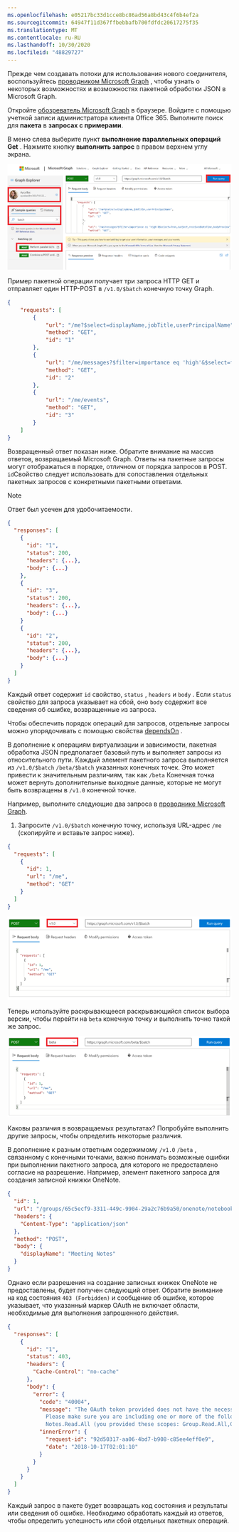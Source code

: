 ```yaml
---
ms.openlocfilehash: e05217bc33d1cce8bc86ad56a8bd43c4f6b4ef2a
ms.sourcegitcommit: 64947f11d367ffbebbafb700fdfdc20617275f35
ms.translationtype: MT
ms.contentlocale: ru-RU
ms.lasthandoff: 10/30/2020
ms.locfileid: "48829727"
---
```

<!-- markdownlint-disable MD002 MD041 -->

Прежде чем создавать потоки для использования нового соединителя, воспользуйтесь [проводником Microsoft Graph](https://developer.microsoft.com/graph/graph-explorer) , чтобы узнать о некоторых возможностях и возможностях пакетной обработки JSON в Microsoft Graph.

Откройте [обозреватель Microsoft Graph](https://developer.microsoft.com/graph/graph-explorer) в браузере. Войдите с помощью учетной записи администратора клиента Office 365. Выполните поиск для **пакета** в **запросах с примерами**.

В меню слева выберите пункт **выполнение параллельных операций Get** . Нажмите кнопку **выполнить запрос** в правом верхнем углу экрана.

![Снимок вкладки "примеры запросов" в проводнике Graph](./images/sample-queries.png)

Пример пакетной операции получает три запроса HTTP GET и отправляет один HTTP-POST в `/v1.0/$batch` конечную точку Graph.

```json
{
    "requests": [
        {
            "url": "/me?$select=displayName,jobTitle,userPrincipalName",
            "method": "GET",
            "id": "1"
        },
        {
            "url": "/me/messages?$filter=importance eq 'high'&$select=from,subject,receivedDateTime,bodyPreview",
            "method": "GET",
            "id": "2"
        },
        {
            "url": "/me/events",
            "method": "GET",
            "id": "3"
        }
    ]
}
```

Возвращенный ответ показан ниже. Обратите внимание на массив ответов, возвращаемый Microsoft Graph. Ответы на пакетные запросы могут отображаться в порядке, отличном от порядка запросов в POST. `id`Свойство следует использовать для сопоставления отдельных пакетных запросов с конкретными пакетными ответами.

> [!NOTE]
> Ответ был усечен для удобочитаемости.

```json
{
  "responses": [
    {
      "id": "1",
      "status": 200,
      "headers": {...},
      "body": {...}
    },
    {
      "id": "3",
      "status": 200,
      "headers": {...},
      "body": {...}
    }
    {
      "id": "2",
      "status": 200,
      "headers": {...},
      "body": {...}
    }
  ]
}
```

Каждый ответ содержит `id` свойство, `status` , `headers` и `body` . Если `status` свойство для запроса указывает на сбой, оно `body` содержит все сведения об ошибке, возвращенные из запроса.

Чтобы обеспечить порядок операций для запросов, отдельные запросы можно упорядочивать с помощью свойства [dependsOn](https://docs.microsoft.com/graph/json-batching#sequencing-requests-with-the-dependson-property) .

В дополнение к операциям виртуализации и зависимости, пакетная обработка JSON предполагает базовый путь и выполняет запросы из относительного пути. Каждый элемент пакетного запроса выполняется из `/v1.0/$batch` `/beta/$batch` указанных конечных точек. Это может привести к значительным различиям, так как `/beta` Конечная точка может вернуть дополнительные выходные данные, которые не могут быть возвращены в `/v1.0` конечной точке.

Например, выполните следующие два запроса в [проводнике Microsoft Graph](https://developer.microsoft.com/graph/graph-explorer).

1. Запросите `/v1.0/$batch` конечную точку, используя URL-адрес `/me` (скопируйте и вставьте запрос ниже).

```json
{
  "requests": [
    {
      "id": 1,
      "url": "/me",
      "method": "GET"
    }
  ]
}
```

![Снимок экрана пакетного запроса в проводнике Graph с выбранной версией 1.0](./images/batch-v1.png)

Теперь используйте раскрывающееся раскрывающийся список выбора версии, чтобы перейти на `beta` конечную точку и выполнить точно такой же запрос.

![Graph — проводник — 4](./images/batch-beta.png)

Каковы различия в возвращаемых результатах? Попробуйте выполнить другие запросы, чтобы определить некоторые различия.

В дополнение к разным ответным содержимому `/v1.0` `/beta` , связанному с конечными точками, важно понимать возможные ошибки при выполнении пакетного запроса, для которого не предоставлено согласие на разрешение. Например, элемент пакетного запроса для создания записной книжки OneNote.

```json
{
  "id": 1,
  "url": "/groups/65c5ecf9-3311-449c-9904-29a2c76b9a50/onenote/notebooks",
  "headers": {
    "Content-Type": "application/json"
  },
  "method": "POST",
  "body": {
    "displayName": "Meeting Notes"
  }
}
```

Однако если разрешения на создание записных книжек OneNote не предоставлены, будет получен следующий ответ. Обратите внимание на код состояния `403 (Forbidden)` и сообщение об ошибке, которое указывает, что указанный маркер OAuth не включает области, необходимые для выполнения запрошенного действия.

```json
{
  "responses": [
    {
      "id": "1",
      "status": 403,
      "headers": {
        "Cache-Control": "no-cache"
      },
      "body": {
        "error": {
          "code": "40004",
          "message": "The OAuth token provided does not have the necessary scopes to complete the request.
            Please make sure you are including one or more of the following scopes: Notes.ReadWrite.All,
            Notes.Read.All (you provided these scopes: Group.Read.All,Group.ReadWrite.All,User.Read,User.Read.All)",
          "innerError": {
            "request-id": "92d50317-aa06-4bd7-b908-c85ee4eff0e9",
            "date": "2018-10-17T02:01:10"
          }
        }
      }
    }
  ]
}
```

Каждый запрос в пакете будет возвращать код состояния и результаты или сведения об ошибке. Необходимо обработать каждый из ответов, чтобы определить успешность или сбой отдельных пакетных операций.

